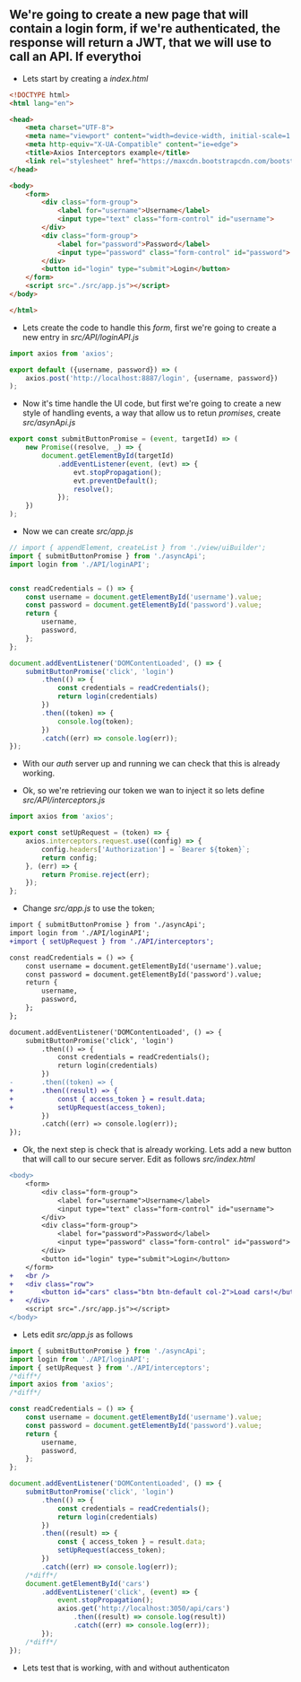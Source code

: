 ## We're going to create a new page that will contain a login form, if we're authenticated, the response will return a JWT, that we will use to call an API. If everythoi

* Lets start by creating a _index.html_

```html
<!DOCTYPE html>
<html lang="en">

<head>
    <meta charset="UTF-8">
    <meta name="viewport" content="width=device-width, initial-scale=1.0">
    <meta http-equiv="X-UA-Compatible" content="ie=edge">
    <title>Axios Interceptors example</title>
    <link rel="stylesheet" href="https://maxcdn.bootstrapcdn.com/bootstrap/4.0.0/css/bootstrap.min.css" integrity="sha384-Gn5384xqQ1aoWXA+058RXPxPg6fy4IWvTNh0E263XmFcJlSAwiGgFAW/dAiS6JXm" crossorigin="anonymous">
</head>

<body>
    <form>
        <div class="form-group">
            <label for="username">Username</label>
            <input type="text" class="form-control" id="username">
        </div>
        <div class="form-group">
            <label for="password">Password</label>
            <input type="password" class="form-control" id="password">
        </div>
        <button id="login" type="submit">Login</button>
    </form>
    <script src="./src/app.js"></script>
</body>

</html>
```
* Lets create the code to handle this _form_, first we're going to create a new entry in _src/API/loginAPI.js_

```javascript
import axios from 'axios';

export default ({username, password}) => (
    axios.post('http://localhost:8887/login', {username, password})
);
```

* Now it's time handle the UI code, but first we're going to create a new style of handling events, a way that allow us to retun _promises_, create _src/asynApi.js_

```javascript
export const submitButtonPromise = (event, targetId) => (
    new Promise((resolve, _) => {
        document.getElementById(targetId)
            .addEventListener(event, (evt) => {
                evt.stopPropagation();
                evt.preventDefault();
                resolve();
            });
    })
); 
```

* Now we can create _src/app.js_

```javascript
// import { appendElement, createList } from './view/uiBuilder';
import { submitButtonPromise } from './asyncApi';
import login from './API/loginAPI';


const readCredentials = () => {
    const username = document.getElementById('username').value;
    const password = document.getElementById('password').value;
    return {
        username,
        password,
    };
};

document.addEventListener('DOMContentLoaded', () => {
    submitButtonPromise('click', 'login')
        .then(() => {
            const credentials = readCredentials();
            return login(credentials)
        })
        .then((token) => {
            console.log(token);
        })
        .catch((err) => console.log(err));
});
```
* With our _auth_ server up and running we can check that this is already working.

* Ok, so we're retrieving our token we wan to inject it so lets define _src/API/interceptors.js_

```javascript
import axios from 'axios';

export const setUpRequest = (token) => {
    axios.interceptors.request.use((config) => {
        config.headers['Authorization'] = `Bearer ${token}`;
        return config;
    }, (err) => {
        return Promise.reject(err);
    });
};
```
* Change _src/app.js_ to use the token;

```diff
import { submitButtonPromise } from './asyncApi';
import login from './API/loginAPI';
+import { setUpRequest } from './API/interceptors';

const readCredentials = () => {
    const username = document.getElementById('username').value;
    const password = document.getElementById('password').value;
    return {
        username,
        password,
    };
};

document.addEventListener('DOMContentLoaded', () => {
    submitButtonPromise('click', 'login')
        .then(() => {
            const credentials = readCredentials();
            return login(credentials)
        })
-       .then((token) => {
+       .then((result) => {
+           const { access_token } = result.data;
+           setUpRequest(access_token);
        })
        .catch((err) => console.log(err));
});
```

* Ok, the next step is check that is already working. Lets add a new button that will call to our secure server. Edit as follows _src/index.html_

```diff
<body>
    <form>
        <div class="form-group">
            <label for="username">Username</label>
            <input type="text" class="form-control" id="username">
        </div>
        <div class="form-group">
            <label for="password">Password</label>
            <input type="password" class="form-control" id="password">
        </div>
        <button id="login" type="submit">Login</button>
    </form>
+   <br />
+   <div class="row">
+       <button id="cars" class="btn btn-default col-2">Load cars!</button>
+   </div>
    <script src="./src/app.js"></script>
</body>
```

* Lets edit _src/app.js_ as follows

```javascript
import { submitButtonPromise } from './asyncApi';
import login from './API/loginAPI';
import { setUpRequest } from './API/interceptors';
/*diff*/
import axios from 'axios';
/*diff*/

const readCredentials = () => {
    const username = document.getElementById('username').value;
    const password = document.getElementById('password').value;
    return {
        username,
        password,
    };
};

document.addEventListener('DOMContentLoaded', () => {
    submitButtonPromise('click', 'login')
        .then(() => {
            const credentials = readCredentials();
            return login(credentials)
        })
        .then((result) => {
            const { access_token } = result.data;
            setUpRequest(access_token);
        })
        .catch((err) => console.log(err));
    /*diff*/
    document.getElementById('cars')
        .addEventListener('click', (event) => {
            event.stopPropagation();
            axios.get('http://localhost:3050/api/cars')
                .then((result) => console.log(result))
                .catch((err) => console.log(err));
        });
    /*diff*/
});
```
* Lets test that is working, with and without authenticaton
